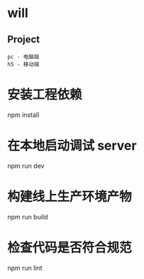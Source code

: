 # will

## Project
```
pc - 电脑端
h5 - 移动端
```

# 安装工程依赖
npm install

# 在本地启动调试 server
npm run dev

# 构建线上生产环境产物
npm run build

# 检查代码是否符合规范
npm run lint